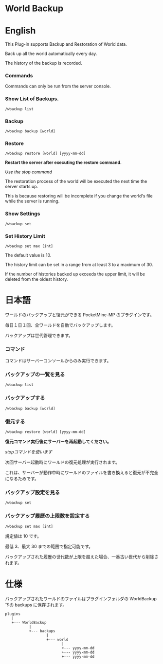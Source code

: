 # World Backup

# English

This Plug-in supports Backup and Restoration of World data.

Back up all the world automatically every day.

The history of the backup is recorded.

### Commands

Commands can only be run from the server console.

### Show List of Backups.

```
/wbackup list
```

### Backup

```
/wbackup backup [world]
```

### Restore

```
/wbackup restore [world] [yyyy-mm-dd]
```

**Restart the server after executing the restore command.**

*Use the stop command*

The restoration process of the world will be executed the next time the server starts up.

This is because restoring will be incomplete if you change the world's file while the server is running.

### Show Settings

```
/wbackup set
```

### Set History Limit

```
/wbackup set max [int]
```

The default value is 10.

The history limit can be set in a range from at least 3 to a maximum of 30.

If the number of histories backed up exceeds the upper limit, it will be deleted from the oldest history.


# 日本語

ワールドのバックアップと復元ができる PocketMine-MP のプラグインです。

毎日１日１回、全ワールドを自動でバックアップします。

バックアップは世代管理できます。


### コマンド

コマンドはサーバーコンソールからのみ実行できます。

### バックアップの一覧を見る

```
/wbackup list
```

### バックアップする

```
/wbackup backup [world]
```

### 復元する

```
/wbackup restore [world] [yyyy-mm-dd]
```

**復元コマンド実行後にサーバーを再起動してください。**

*stopコマンドを使います*

次回サーバー起動時にワールドの復元処理が実行されます。

これは、サーバーが動作中時にワールドのファイルを書き換えると復元が不完全になるためです。


### バックアップ設定を見る

```
/wbackup set
```

### バックアップ履歴の上限数を設定する

```
/wbackup set max [int]
```

規定値は 10 です。

最低 3、最大 30 までの範囲で指定可能です。

バックアップされた履歴の世代数が上限を超えた場合、一番古い世代から削除されます。


# 仕様


バックアップされたワールドのファイルはプラグインフォルダの WorldBackup 下の backups に保存されます。


```
plugins
   |
   +--- WorldBackup
           |
           +--- backups
                   |
                   +--- world
                          |
                          +--- yyyy-mm-dd
                          +--- yyyy-mm-dd
                          +--- yyyy-mm-dd
```